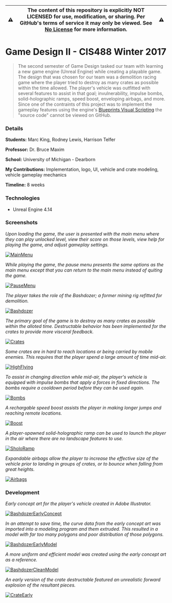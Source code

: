 :warning: | __The content of this repository is explicitly NOT LICENSED for use, modification, or sharing. Per GitHub's terms of service it may only be viewed. See [No License] for more information.__ | :warning:
--------- | ------------------------------------------------------------------------------------------------------------------------------------------------------------------------------------------------ | ---------

[No License]: https://choosealicense.com/no-permission/

Game Design II - CIS488 Winter 2017
======
>The second semester of Game Design tasked our team with learning a new game engine (Unreal Engine)
>while creating a playable game. The design that was chosen for our team was a demolition racing game
>where the player tried to destroy as many crates as possible within the time allowed. The player's
>vehicle was outfitted with several features to assist in that goal; invulnerability, impulse bombs,
>solid-holographic ramps, speed boost, enveloping airbags, and more. Since one of the contraints of
>this project was to implement the gameplay features using the engine's [Blueprints Visual Scripting]
>the "source code" cannot be viewed on GitHub.

[Blueprints Visual Scripting]: https://docs.unrealengine.com/en-US/Engine/Blueprints

### Details

__Students:__ Marc King, Rodney Lewis, Harrison Telfer

__Professor:__ Dr. Bruce Maxim

__School:__ University of Michigan - Dearborn

__My Contributions:__ Implementation, logo, UI, vehicle and crate modeling, vehicle gameplay mechanics

__Timeline:__ 8 weeks

### Technologies

* Unreal Engine 4.14

### Screenshots

*Upon loading the game, the user is presented with the main menu where they can play unlocked level,
view their score on those levels, view help for playing the game, and adjust gameplay settings.*

[![MainMenu](Screenshots/MainMenu.gif?raw=true "MainMenu")](Screenshots/MainMenu.gif?raw=true)

*While playing the game, the pause menu presents the same options as the main menu except that you
can return to the main menu instead of quiting the game.*

[![PauseMenu](Screenshots/PauseMenu.gif?raw=true "PauseMenu")](Screenshots/PauseMenu.gif?raw=true)

*The player takes the role of the Bashdozer; a former mining rig refitted for demolition.*

[![Bashdozer](Screenshots/Bashdozer.gif?raw=true "Bashdozer")](Screenshots/Bashdozer.gif?raw=true)

*The primary goal of the game is to destroy as many crates as possible within the alloted time.
Destructable behavior has been implemented for the crates to provide more visceral feedback.*

[![Crates](Screenshots/Crates.gif?raw=true "Crates")](Screenshots/Crates.gif?raw=true)

*Some crates are in hard to reach locations or being carried by mobile enemies. This requires that
the player spend a large amount of time mid-air.*

[![HighFlying](Screenshots/HighFlying.gif?raw=true "HighFlying")](Screenshots/HighFlying.gif?raw=true)

*To assist in changing direction while mid-air, the player's vehicle is equipped with impulse bombs
that apply a forces in fixed directions. The bombs require a cooldown period before they can be used
again.*

[![Bombs](Screenshots/Bombs.gif?raw=true "Bombs")](Screenshots/Bombs.gif?raw=true)

*A rechargable speed boost assists the player in making longer jumps and reaching remote locations.*

[![Boost](Screenshots/Boost.gif?raw=true "Boost")](Screenshots/Boost.gif?raw=true)

*A player-spawned solid-holographic ramp can be used to launch the player in the air where there are
no landscape features to use.*

[![SholoRamp](Screenshots/SholoRamp.gif?raw=true "SholoRamp")](Screenshots/SholoRamp.gif?raw=true)

*Expandable airbags allow the player to increase the effective size of the vehicle prior to landing
in groups of crates, or to bounce when falling from great heights.*

[![Airbags](Screenshots/Airbags.gif?raw=true "Airbags")](Screenshots/Airbags.gif?raw=true)

### Development

*Early concept art for the player's vehicle created in Adobe Illustrator.*

[![BashdozerEarlyConcept](Screenshots/BashdozerEarlyConcept.gif?raw=true "BashdozerEarlyConcept")](Screenshots/BashdozerEarlyConcept.gif?raw=true)

*In an attempt to save time, the curve data from the early concept art was imported into a modeling
program and them extruded. This resulted in a model with far too many polygons and poor distribution
of those polygons.*

[![BashdozerEarlyModel](Screenshots/BashdozerEarlyModel.gif?raw=true "BashdozerEarlyModel")](Screenshots/BashdozerEarlyModel.gif?raw=true)

*A more uniform and efficient model was created using the early concept art as a reference.*

[![BashdozerCleanModel](Screenshots/BashdozerCleanModel.gif?raw=true "BashdozerCleanModel")](Screenshots/BashdozerCleanModel.gif?raw=true)

*An early version of the crate destructable featured an unrealistic forward explosion of the resultant
pieces.*

[![CrateEarly](Screenshots/CrateEarly.gif?raw=true "CrateEarly")](Screenshots/CrateEarly.gif?raw=true)
